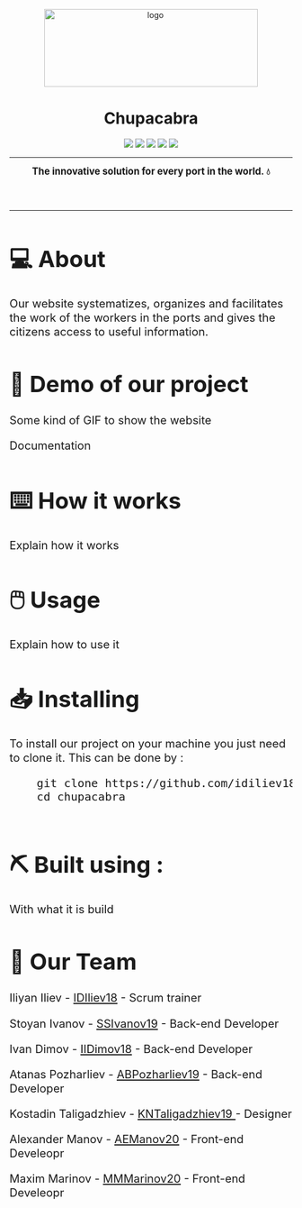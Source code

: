 <p align = "center">
  <img src = "https://camo.githubusercontent.com/1e9856e8d1466c3aa3ec7a8c631f5e5d4b66441ced6f5ed789825a03422e9688/68747470733a2f2f6d656469612e646973636f72646170702e6e65742f6174746163686d656e74732f3835303538333330373834393536343139302f3835303734373735343134353737353631362f66696b692e706e67" alt = "logo" width = 380px height = 138px>
  </p>
  </p>
  <h1 align = "center"> Chupacabra </h1>
  <p align = "center">
   <img src = "https://img.shields.io/github/languages/count/idiliev18/chupacabra?style=for-the-badge">
   <img src = "https://img.shields.io/github/contributors/idiliev18/chupacabra?style=for-the-badge">
   <img src = "https://img.shields.io/github/repo-size/idiliev18/chupacabra?style=for-the-badge">
   <img src = "https://img.shields.io/github/last-commit/idiliev18/chupacabra?style=for-the-badge">
   <img src = "https://img.shields.io/github/languages/top/idiliev18/chupacabra?style=for-the-badge">
  </p>

   <hr>
   <!--
   <p align = "center">
   <strong>                                                                                                      
  Note : For the website to function properly you need to install the following node module: Bulma calendar!
  </strong>  
  </p >
  <hr><br>
  -->
  <p align = "center" style:"font-size:4em">
  <strong><big>
   The innovative solution for every port in the world. 💧
  </strong><big>
  </p><br><hr>
  <h1>💻 About  </h1>
  <p>
    Our website systematizes, organizes and facilitates the work of the workers in the ports and gives the citizens access to useful information. 
  </p>
  <h1>🎥 Demo of our project </h1>
  <p>Some kind of GIF to show the website </p>
  <!--
  <img src  = "gifts/index.gif">
  -->
  <p>Documentation </p>
  <!--
  <h1><a href = "https://codingburgas-my.sharepoint.com/:w:/g/personal/ssivanov19_codingburgas_bg/EUGuPsevQ9NMuSeoroLK6jMBN-b7UeZFsMO_KY_B9xg1EQ?e=xEuDhm">📄 Our Documentation</h1>
  <h1><a href = "https://ssivanov19.github.io/fire-department-2021-documnetation/" target="_blank">📄 Our JS Documentation</h1>
  <h1><a href = "https://codingburgas-my.sharepoint.com/:x:/g/personal/kntaligadzhiev19_codingburgas_bg/EcpkbBmua9tEsJy9ixz0cv0BSa70jbMQqZ9aEXBKQBdPHg?e=uGMarC" target="_blank">📄 Our QA Documentation</h1>
  <h1><a href = "https://codingburgas-my.sharepoint.com/:p:/g/personal/ssivanov19_codingburgas_bg/EcnS26cesNRApLYNauglkcEByoWYs6RJbLT88mUMOeL4Cg?e=eyw9c5" target="_blank">📄 Our Presentation</h1>
  </a>
  -->
  <h1>⌨️ How it works</h1>
  <p>Explain how it works</p>
  <!--
  <p><big>Our work can be split on 2 main things :</p></big>
  <ol>
    <li>👨‍💻 Back end - Local Storage : </li>
    <ul>
    <li>We store our date in localStorage.</li>
    <li>To store the date we stringify it and then store it in localStorage. When we need it, we just parse it with JSON.</li>
    <li>This method in not the most secure one, but it is good enought, as our main task is to present dynamic date and statistics.</li>
    </ul>
    <br>
    <li>
    <img src="https://bulma.io/images/bulma-logo.png" width="72px" height="18px" alt="bulmaLogo" > Fron end - Bulma :  </li>
    <ul><li>Bulma is CSS framework that is build on flexbox and grid system and create fully responsive webpage.</li>
   </ul>
   <br>
   <p>Here you can see how these two part combines and create our website:</p>
   <ul>
   <li> <img src  = "gifts/account.gif"> </li>
   </ul>
  </ol>
  -->
  <h1>🖱️ Usage </h1>
  <p>Explain how to use it</p>
  <!--
  <p>To use the website, you need to have Node and npm installed. After that you can install the modules we have used by typing this in your terminal in the website directory:
  </p>
   <pre>
   npm install bulma-calendar
   </pre>
   <p>
    Other non-required, but recommended modules are :
   </p>
   <pre>
   npm install jsdoc
   </pre>
   <pre>
   npm install node-localstorage
   </pre>
   <p> After that, just start the website by click on index.html in File Explorer. </p>
   -->
   <h1> 📥 Installing </h1>
   <p> To install our project on your machine you just need to clone it. This can be done by : </p>
   <pre>
    git clone https://github.com/idiliev18/chupacabra.git
    cd chupacabra
   </pre>
   <h1> ⛏️ Built using : </h1>
   <p>With what it is build</p>
   <!--
   <p><img src="https://cdn.discordapp.com/attachments/820664631206084625/836270431765397575/Webp.net-resizeimage.png" width="45px" height="18px" alt="node">
    Bulma-calendar, node-localstorage and jsdoc - Node modules. </p>
    <p><img src="https://cdn.discordapp.com/attachments/820664631206084625/836272664175706132/Webp.net-resizeimage_1_-removebg-preview.png" width="45px" height="18px" alt="py">
    Bulma - CSS Framework for Responsive design.  </p>
    -->
    <h1>🧒 Our Team</h1>
    <p>Iliyan Iliev - <a href = "https://github.com/idiliev18"> IDIliev18</a> - Scrum trainer </p>
    <p>Stoyan Ivanov - <a href = "https://github.com/SSIvanov19"> SSIvanov19</a> - Back-end Developer </p>
    <p>Ivan Dimov - <a href = "https://github.com/iidimov18"> IIDimov18</a> - Back-end Developer </p>
    <p>Atanas Pozharliev - <a href = "https://github.com/abpozharliev19"> ABPozharliev19</a> - Back-end Developer </p>
    <p>Kostadin Taligadzhiev - <a href = "https://github.com/kntaligadzhiev19"> KNTaligadzhiev19 </a> - Designer </p>
    <p>Alexander Manov - <a href = "https://github.com/aemanov20"> AEManov20</a> - Front-end Develeopr </p>
    <p>Maxim Marinov - <a href = "https://github.com/mmmarinov20"> MMMarinov20</a> - Front-end Develeopr </p>